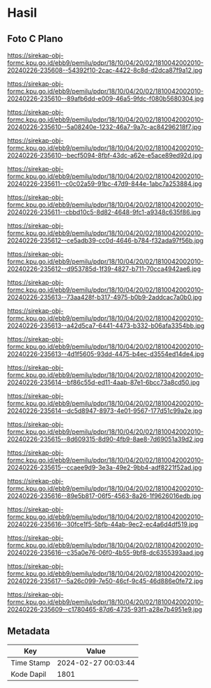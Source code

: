 # Hasil

## Foto C Plano

https://sirekap-obj-formc.kpu.go.id/ebb9/pemilu/pdpr/18/10/04/20/02/1810042002010-20240226-235608--54392f10-2cac-4422-8c8d-d2dca87f9a12.jpg

https://sirekap-obj-formc.kpu.go.id/ebb9/pemilu/pdpr/18/10/04/20/02/1810042002010-20240226-235610--89afb6dd-e009-46a5-9fdc-f080b5680304.jpg

https://sirekap-obj-formc.kpu.go.id/ebb9/pemilu/pdpr/18/10/04/20/02/1810042002010-20240226-235610--5a08240e-1232-46a7-9a7c-ac84296218f7.jpg

https://sirekap-obj-formc.kpu.go.id/ebb9/pemilu/pdpr/18/10/04/20/02/1810042002010-20240226-235610--becf5094-8fbf-43dc-a62e-e5ace89ed92d.jpg

https://sirekap-obj-formc.kpu.go.id/ebb9/pemilu/pdpr/18/10/04/20/02/1810042002010-20240226-235611--c0c02a59-91bc-47d9-844e-1abc7a253884.jpg

https://sirekap-obj-formc.kpu.go.id/ebb9/pemilu/pdpr/18/10/04/20/02/1810042002010-20240226-235611--cbbd10c5-8d82-4648-9fc1-a9348c635f86.jpg

https://sirekap-obj-formc.kpu.go.id/ebb9/pemilu/pdpr/18/10/04/20/02/1810042002010-20240226-235612--ce5adb39-cc0d-4646-b784-f32ada97f56b.jpg

https://sirekap-obj-formc.kpu.go.id/ebb9/pemilu/pdpr/18/10/04/20/02/1810042002010-20240226-235612--d953785d-1f39-4827-b711-70cca4942ae6.jpg

https://sirekap-obj-formc.kpu.go.id/ebb9/pemilu/pdpr/18/10/04/20/02/1810042002010-20240226-235613--73aa428f-b317-4975-b0b9-2addcac7a0b0.jpg

https://sirekap-obj-formc.kpu.go.id/ebb9/pemilu/pdpr/18/10/04/20/02/1810042002010-20240226-235613--a42d5ca7-6441-4473-b332-b06afa3354bb.jpg

https://sirekap-obj-formc.kpu.go.id/ebb9/pemilu/pdpr/18/10/04/20/02/1810042002010-20240226-235613--4d1f5605-93dd-4475-b4ec-d3554ed14de4.jpg

https://sirekap-obj-formc.kpu.go.id/ebb9/pemilu/pdpr/18/10/04/20/02/1810042002010-20240226-235614--bf86c55d-ed11-4aab-87e1-6bcc73a8cd50.jpg

https://sirekap-obj-formc.kpu.go.id/ebb9/pemilu/pdpr/18/10/04/20/02/1810042002010-20240226-235614--dc5d8947-8973-4e01-9567-177d51c99a2e.jpg

https://sirekap-obj-formc.kpu.go.id/ebb9/pemilu/pdpr/18/10/04/20/02/1810042002010-20240226-235615--8d609315-8d90-4fb9-8ae8-7d69051a39d2.jpg

https://sirekap-obj-formc.kpu.go.id/ebb9/pemilu/pdpr/18/10/04/20/02/1810042002010-20240226-235615--ccaee9d9-3e3a-49e2-9bb4-adf8221f52ad.jpg

https://sirekap-obj-formc.kpu.go.id/ebb9/pemilu/pdpr/18/10/04/20/02/1810042002010-20240226-235616--89e5b817-06f5-4563-8a26-1f9626016edb.jpg

https://sirekap-obj-formc.kpu.go.id/ebb9/pemilu/pdpr/18/10/04/20/02/1810042002010-20240226-235616--30fce1f5-5bfb-44ab-9ec2-ec4a6d4df519.jpg

https://sirekap-obj-formc.kpu.go.id/ebb9/pemilu/pdpr/18/10/04/20/02/1810042002010-20240226-235616--c35a0e76-06f0-4b55-9bf8-dc6355393aad.jpg

https://sirekap-obj-formc.kpu.go.id/ebb9/pemilu/pdpr/18/10/04/20/02/1810042002010-20240226-235617--5a26c099-7e50-46cf-9c45-46d886e0fe72.jpg

https://sirekap-obj-formc.kpu.go.id/ebb9/pemilu/pdpr/18/10/04/20/02/1810042002010-20240226-235609--c1780465-87d6-4735-93f1-a28e7b4951e9.jpg


## Metadata

| Key        | Value               |
| ---------- | ------------------- |
| Time Stamp | 2024-02-27 00:03:44 |
| Kode Dapil | 1801                |



